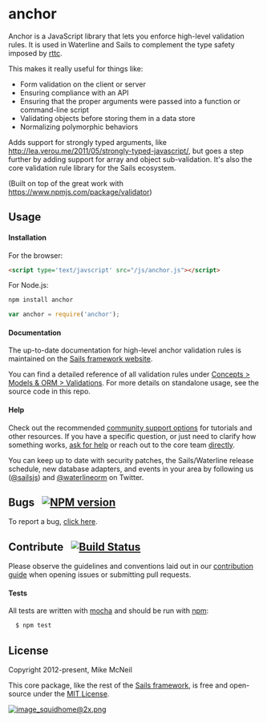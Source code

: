 # anchor

Anchor is a JavaScript library that lets you enforce high-level validation rules.  It is used in Waterline and Sails to complement the type safety imposed by [rttc](https://npmjs.com/package/rttc).

This makes it really useful for things like:
+ Form validation on the client or server
+ Ensuring compliance with an API
+ Ensuring that the proper arguments were passed into a function or command-line script
+ Validating objects before storing them in a data store
+ Normalizing polymorphic behaviors

Adds support for strongly typed arguments, like http://lea.verou.me/2011/05/strongly-typed-javascript/, but goes a step further by adding support for array and object sub-validation.  It's also the core validation rule library for the Sails ecosystem.

(Built on top of the great work with https://www.npmjs.com/package/validator)

## Usage

#### Installation

For the browser:

```html
<script type='text/javscript' src="/js/anchor.js"></script>
```

For Node.js:

```bash
npm install anchor
```

```javascript
var anchor = require('anchor');
```

#### Documentation

The up-to-date documentation for high-level anchor validation rules is maintained on the [Sails framework website](http://sailsjs.com).

You can find a detailed reference of all validation rules under [Concepts > Models & ORM > Validations](http://sailsjs.com/documentation/concepts/models-and-orm/validations).  For more details on standalone usage, see the source code in this repo.

#### Help

Check out the recommended [community support options](http://sailsjs.com/support) for tutorials and other resources.  If you have a specific question, or just need to clarify how something works, [ask for help](https://gitter.im/balderdashy/sails) or reach out to the core team [directly](http://sailsjs.com/flagship).

You can keep up to date with security patches, the Sails/Waterline release schedule, new database adapters, and events in your area by following us ([@sailsjs](https://twitter.com/sailsjs)) and [@waterlineorm](https://twitter.com/waterlineorm) on Twitter.

## Bugs &nbsp; [![NPM version](https://badge.fury.io/js/anchor.svg)](http://npmjs.com/package/anchor)
To report a bug, [click here](http://sailsjs.com/bugs).

## Contribute &nbsp; [![Build Status](https://travis-ci.org/sailsjs/anchor.png?branch=master)](https://travis-ci.org/sailsjs/anchor)
Please observe the guidelines and conventions laid out in our [contribution guide](http://sailsjs.com/documentation/contributing) when opening issues or submitting pull requests.

#### Tests
All tests are written with [mocha](https://mochajs.org/) and should be run with [npm](https://www.npmjs.com/):

``` bash
  $ npm test
```


## License

Copyright 2012-present, Mike McNeil

This core package, like the rest of the [Sails framework](http://sailsjs.com), is free and open-source under the [MIT License](http://sailsjs.com/license).

[![image_squidhome@2x.png](http://sailsjs.com/images/bkgd_squiddy.png)](http://sailsjs.com/studio)
